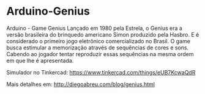 # Arduino-Genius
Arduino - Game Genius 
Lançado em 1980 pela Estrela, o Genius era a versão brasileira do brinquedo americano Simon produzido pela Hasbro. E é considerado o primeiro jogo eletrônico comercializado no Brasil. O game busca estimular a memorização através de sequências de cores e sons. Cabendo ao jogador tentar reproduzir essas sequências na mesma ordem em que lhe é apresentada.

Simulador no Tinkercad: https://www.tinkercad.com/things/eUB7KcwaQdR

Mais detalhes em: http://diegoabreu.com/blog/genius.html
